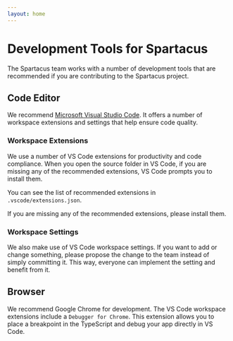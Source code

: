 ```yaml
---
layout: home
---
```


# Development Tools for Spartacus

The Spartacus team works with a number of development tools that are recommended if you are contributing to the Spartacus project.

## Code Editor

We recommend [Microsoft Visual Studio Code](https://code.visualstudio.com). It offers a number of workspace extensions and settings that help ensure code quality.

### Workspace Extensions

We use a number of VS Code extensions for productivity and code compliance. When you open the source folder in VS Code, if you are missing any of the recommended extensions, VS Code prompts you to install them.

You can see the list of recommended extensions in `.vscode/extensions.json`.

If you are missing any of the recommended extensions, please install them.

### Workspace Settings

We also make use of VS Code workspace settings. If you want to add or change something, please propose the change to the team instead of simply committing it. This way, everyone can implement the setting and benefit from it.

## Browser

We recommend Google Chrome for development. The VS Code workspace extensions include a `Debugger for Chrome`. This extension allows you to place a breakpoint in the TypeScript and debug your app directly in VS Code.
